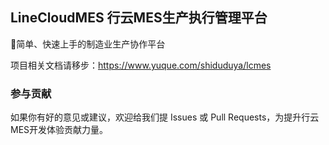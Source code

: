 ## LineCloudMES 行云MES生产执行管理平台

🎉简单、快速上手的制造业生产协作平台



项目相关文档请移步：https://www.yuque.com/shiduduya/lcmes


### 参与贡献

如果你有好的意见或建议，欢迎给我们提 Issues 或 Pull Requests，为提升行云MES开发体验贡献力量。
